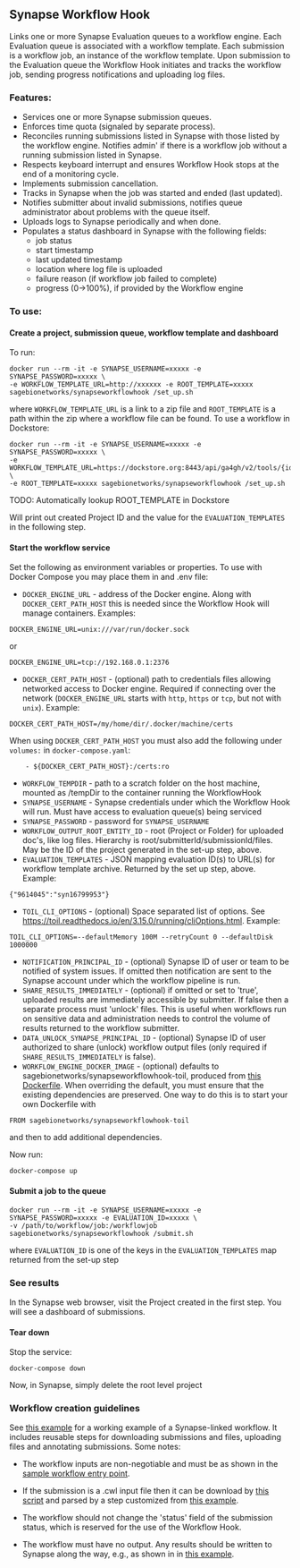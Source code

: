 ## Synapse Workflow Hook
Links one or more Synapse Evaluation queues to a workflow engine.  Each Evaluation queue is associated with a workflow template.  Each submission is a workflow job, an instance of the workflow template.  Upon submission to the Evaluation queue the Workflow Hook initiates and tracks the workflow job, sending progress notifications and uploading log files.


### Features:
- Services one or more Synapse submission queues.
- Enforces time quota (signaled by separate process).
- Reconciles running submissions listed in Synapse with those listed by the workflow engine.  Notifies admin' if there is a workflow job without a running submission listed in Synapse.
- Respects keyboard interrupt and ensures Workflow Hook stops at the end of a monitoring cycle.
- Implements submission cancellation.
- Tracks in Synapse when the job was started and ended (last updated).
- Notifies submitter about invalid submissions, notifies queue administrator about problems with the queue itself.
- Uploads logs to Synapse periodically and when done.
- Populates a status dashboard in Synapse with the following fields:
	- job status
	- start timestamp
	- last updated timestamp
	- location where log file is uploaded
	- failure reason (if workflow job failed to complete)
	- progress (0->100%), if provided by the Workflow engine
	
### To use:

#### Create a project, submission queue, workflow template and dashboard
To run:

```
docker run --rm -it -e SYNAPSE_USERNAME=xxxxx -e SYNAPSE_PASSWORD=xxxxx \
-e WORKFLOW_TEMPLATE_URL=http://xxxxxx -e ROOT_TEMPLATE=xxxxx sagebionetworks/synapseworkflowhook /set_up.sh
```

where `WORKFLOW_TEMPLATE_URL` is a link to a zip file and `ROOT_TEMPLATE` is a path within the zip where a workflow file can be found.  To use a workflow in Dockstore:

```
docker run --rm -it -e SYNAPSE_USERNAME=xxxxx -e SYNAPSE_PASSWORD=xxxxx \
-e WORKFLOW_TEMPLATE_URL=https://dockstore.org:8443/api/ga4gh/v2/tools/{id}/versions/{version_id}/CWL \
-e ROOT_TEMPLATE=xxxxx sagebionetworks/synapseworkflowhook /set_up.sh
```
TODO:  Automatically lookup ROOT_TEMPLATE in Dockstore

Will print out created Project ID and the value for the `EVALUATION_TEMPLATES` in the following step.

#### Start the workflow service

Set the following as environment variables or properties.  To use with Docker Compose you may place them in and .env file:
- `DOCKER_ENGINE_URL` - address of the Docker engine.   Along with `DOCKER_CERT_PATH_HOST` this is needed since the Workflow Hook will manage containers.  Examples:

```
DOCKER_ENGINE_URL=unix:///var/run/docker.sock
```
or

```
DOCKER_ENGINE_URL=tcp://192.168.0.1:2376
```
- `DOCKER_CERT_PATH_HOST` - (optional) path to credentials files allowing networked access to Docker engine.  Required if connecting over the network (`DOCKER_ENGINE_URL` starts with `http`, `https` or `tcp`, but not with `unix`).  Example:

```
DOCKER_CERT_PATH_HOST=/my/home/dir/.docker/machine/certs
```
When using `DOCKER_CERT_PATH_HOST` you must also add the following under `volumes:` in `docker-compose.yaml`:

```
    - ${DOCKER_CERT_PATH_HOST}:/certs:ro
```
- `WORKFLOW_TEMPDIR` - path to a scratch folder on the host machine, mounted as /tempDir to the container running the WorkflowHook
- `SYNAPSE_USERNAME` - Synapse credentials under which the Workflow Hook will run.  Must have access to evaluation queue(s) being serviced
- `SYNAPSE_PASSWORD` - password for `SYNAPSE_USERNAME`
- `WORKFLOW_OUTPUT_ROOT_ENTITY_ID` - root (Project or Folder) for uploaded doc's, like log files.  Hierarchy is root/submitterId/submissionId/files. May be the ID of the project generated in the set-up step, above.
- `EVALUATION_TEMPLATES` - JSON mapping evaluation ID(s) to URL(s) for workflow template archive.  Returned by the set up step, above.  Example:

```
{"9614045":"syn16799953"}
```
- `TOIL_CLI_OPTIONS` - (optional) Space separated list of options.  See https://toil.readthedocs.io/en/3.15.0/running/cliOptions.html.  Example:

```
TOIL_CLI_OPTIONS=--defaultMemory 100M --retryCount 0 --defaultDisk 1000000
```
- `NOTIFICATION_PRINCIPAL_ID` - (optional) Synapse ID of user or team to be notified of system issues.  If omitted then notification are sent to the Synapse account under which the workflow pipeline is run.
- `SHARE_RESULTS_IMMEDIATELY` - (optional) if omitted or set to 'true', uploaded results are immediately accessible by submitter.  If false then a separate process must 'unlock' files.  This is useful when workflows run on sensitive data and administration needs to control the volume of results returned to the workflow submitter.
- `DATA_UNLOCK_SYNAPSE_PRINCIPAL_ID` - (optional) Synapse ID of user authorized to share (unlock) workflow output files 
	(only required if `SHARE_RESULTS_IMMEDIATELY` is false).
- `WORKFLOW_ENGINE_DOCKER_IMAGE` - (optional) defaults to sagebionetworks/synapseworkflowhook-toil, produced from [this Dockerfile](Dockerfile.Toil).  When overriding the default, you must ensure that the existing dependencies are preserved.  One way to do this is to start your own Dockerfile with

```
FROM sagebionetworks/synapseworkflowhook-toil
```
and then to add additional dependencies.

Now run:

```
docker-compose up
```

#### Submit a job to the queue

```
docker run --rm -it -e SYNAPSE_USERNAME=xxxxx -e SYNAPSE_PASSWORD=xxxxx -e EVALUATION_ID=xxxxx \
-v /path/to/workflow/job:/workflowjob sagebionetworks/synapseworkflowhook /submit.sh
```
where `EVALUATION_ID` is one of the keys in the `EVALUATION_TEMPLATES` map returned from the set-up step

### See results

In the Synapse web browser, visit the Project created in the first step.  You will see a dashboard of submissions.


#### Tear down
Stop the service:

```
docker-compose down
```
Now, in Synapse, simply delete the root level project


### Workflow creation guidelines

See [this example](https://github.com/Sage-Bionetworks/SynapseWorkflowExample) for a working example of a Synapse-linked workflow.  It includes reusable steps for downloading submissions and files, uploading files and annotating submissions.    Some notes:


- The workflow inputs are non-negotiable and must be as shown in the [sample workflow entry point](https://github.com/Sage-Bionetworks/SynapseWorkflowExample/blob/master/workflow-entrypoint.cwl).


- If the submission is a .cwl input file then it can be download by [this script](https://github.com/Sage-Bionetworks/SynapseWorkflowExample/blob/master/downloadSubmissionFile.cwl) and parsed by a step customized from [this example](https://github.com/Sage-Bionetworks/SynapseWorkflowExample/blob/master/job_file_reader_tool_yaml_sample.cwl).


- The workflow should not change the 'status' field of the submission status, which is reserved for the use of the Workflow Hook.


- The workflow must have no output.  Any results should be written to Synapse along the way, e.g., as shown in in [this example](https://github.com/Sage-Bionetworks/SynapseWorkflowExample/blob/master/uploadToSynapse.cwl).
